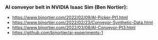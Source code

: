 ### AI conveyor belt in NVIDIA Isaac Sim (Ben Nortier):
- https://www.bjnortier.com/2022/02/09/AI-Picker-Pt1.html
- https://www.bjnortier.com/2022/02/23/Conveyor-Synthetic-Data.html
- https://www.bjnortier.com/2022/03/08/AI-Conveyor-Pt3.html
- https://github.com/bjnortier/ai-experiments-1